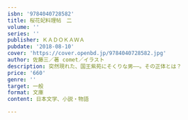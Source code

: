 ```yaml
---
isbn: '9784040728582'
title: 桜花妃料理帖　二
volume: ''
series: ''
publisher: ＫＡＤＯＫＡＷＡ
pubdate: '2018-08-10'
cover: 'https://cover.openbd.jp/9784040728582.jpg'
author: 佐藤三／著 comet／イラスト
description: 突然現れた、国王紫苑にそくりな男――。その正体とは？
price: '660'
genre: ''
target: 一般
format: 文庫
content: 日本文学、小説・物語

---
```

